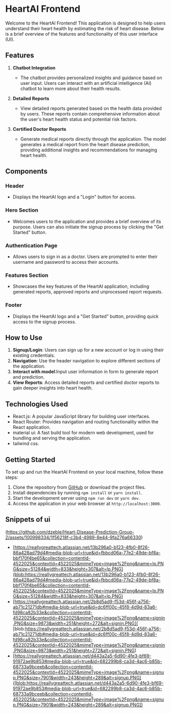 # HeartAI Frontend

Welcome to the HeartAI Frontend! This application is designed to help users understand their heart health by estimating the risk of heart disease. Below is a brief overview of the features and functionality of this user interface (UI).

## Features

1. **Chatbot Integration**
   - The chatbot provides personalized insights and guidance based on user input. Users can interact with an artificial intelligence (AI)  chatbot to learn more about their health results. 

2. **Detailed Reports**
   - View detailed reports generated based on the health data provided by users. These reports contain comprehensive information about the user's heart health status and potential risk factors.

3. **Certified Doctor Reports**
   - Generate medical reports  directly through the application. The model generates a medical report  from the heart disease prediction, providing additional insights and recommendations for managing heart health.

## Components

### Header
- Displays the HeartAI logo and a "Login" button for access.

### Hero Section
- Welcomes users to the application and provides a brief overview of its purpose. Users can also initiate the signup process by clicking the "Get Started" button.

### Authentication Page
- Allows users to sign in as a doctor. Users are prompted to enter their username and password to access their accounts.

### Features Section
- Showcases the key features of the HeartAI application, including generated reports, approved reports and unprocessed report requests.

### Footer
- Displays the HeartAI logo and a "Get Started" button, providing quick access to the signup process.

## How to Use

1. **Signup/Login**: Users can sign up for a new account or log in using their existing credentials.
2. **Navigation**: Use the header navigation to explore different sections of the application.
3. **Interact with model**:Input user information in form to generate report and prediction.
4. **View Reports**: Access detailed reports and certified doctor reports to gain deeper insights into heart health.

## Technologies Used

- React.js: A popular JavaScript library for building user interfaces.
- React Router: Provides navigation and routing functionality within the React application.
- material ui: A fast build tool for modern web development, used for bundling and serving the application.
- tailwind css.

## Getting Started

To set up and run the HeartAI Frontend on your local machine, follow these steps:

1. Clone the repository from [GitHub](https://github.com) or download the project files.
2. Install dependencies by running `npm install` or `yarn install`.
3. Start the development server using `npm run dev` or `yarn dev`.
4. Access the application in your web browser at `http://localhost:3000`.

## Snippets of ui
(https://github.com/dzeble/Heart-Disease-Prediction-Group-2/assets/100998334/1f56218f-c3b4-4989-8e44-9fa276a66330)
- [https://reallygreattech.atlassian.net/13b296a0-b123-4fb0-8f26-86a428ad79d4#media-blob-url=true&id=fbbcd06a-77e2-49de-bf8a-bbf170f4be65&collection=contentId-4522025&contextId=4522025&mimeType=image%2Fpng&name=lp.PNG&size=51284&width=833&height=307&alt=lp.PNG](blob:https://reallygreattech.atlassian.net/13b296a0-b123-4fb0-8f26-86a428ad79d4#media-blob-url=true&id=fbbcd06a-77e2-49de-bf8a-bbf170f4be65&collection=contentId-4522025&contextId=4522025&mimeType=image%2Fpng&name=lp.PNG&size=51284&width=833&height=307&alt=lp.PNG)
- [https://reallygreattech.atlassian.net/2b8d5ad9-f53d-456f-a756-ab71c21271db#media-blob-url=true&id=dc6ff00c-45f8-4d9d-83a6-fd98ca82b33e&collection=contentId-4522025&contextId=4522025&mimeType=image%2Fpng&name=signin.PNG&size=9873&width=251&height=272&alt=signin.PNG]( [blob:https://reallygreattech.atlassian.net/2b8d5ad9-f53d-456f-a756-ab71c21271db#media-blob-url=true&id=dc6ff00c-45f8-4d9d-83a6-fd98ca82b33e&collection=contentId-4522025&contextId=4522025&mimeType=image%2Fpng&name=signin.PNG&size=9873&width=251&height=272&alt=signin.PNG)
- [https://reallygreattech.atlassian.net/d443a2a5-6d90-4fe3-bf69-91972ae9b853#media-blob-url=true&id=682299b8-ca3d-4ac6-b85b-68733a9bceeb&collection=contentId-4522025&contextId=4522025&mimeType=image%2Fpng&name=signup.PNG&size=7901&width=243&height=289&alt=signup.PNG]([blob:https://reallygreattech.atlassian.net/d443a2a5-6d90-4fe3-bf69-91972ae9b853#media-blob-url=true&id=682299b8-ca3d-4ac6-b85b-68733a9bceeb&collection=contentId-4522025&contextId=4522025&mimeType=image%2Fpng&name=signup.PNG&size=7901&width=243&height=289&alt=signup.PNG])

